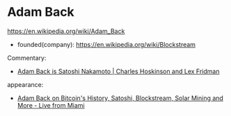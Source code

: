 # Adam Back
https://en.wikipedia.org/wiki/Adam_Back

- founded(company): https://en.wikipedia.org/wiki/Blockstream

Commentary:
- [Adam Back is Satoshi Nakamoto | Charles Hoskinson and Lex Fridman](https://youtu.be/lFw-3wynj-o)

appearance:
- [Adam Back on Bitcoin's History, Satoshi, Blockstream, Solar Mining and More - Live from Miami](https://youtu.be/5txuXhadQUk)
